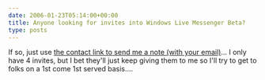 ```yaml
---
date: 2006-01-23T05:14:00+00:00
title: Anyone looking for invites into Windows Live Messenger Beta?
type: posts
---
```

If so, just use [the contact link to send me a note (with your email)](https://blogs.duncanmackenzie.net/duncanma/contact.aspx)... I only have 4 invites, but I bet they'll just keep giving them to me so I'll try to get to folks on a 1st come 1st served basis....
